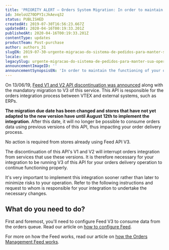 ```yaml
---
title: 'PRIORITY ALERT – Orders System Migration: In order to maintain the functioning of your operation, ensure that your integration is up-to-date'
id: 34eloUZ70DPYIcJkAevq32
status: PUBLISHED
createdAt: 2019-07-30T16:56:23.667Z
updatedAt: 2020-04-16T00:19:33.201Z
publishedAt: 2020-04-16T00:19:33.201Z
contentType: updates
productTeam: Post-purchase
author: authors_31
slugEN: 2019-07-30-urgente-migracao-do-sistema-de-pedidos-para-manter-sua-operacao-funcionando
locale: en
legacySlug: urgente-migracao-do-sistema-de-pedidos-para-manter-sua-operacao-funcionando
announcementImageID: ''
announcementSynopsisEN: 'In order to maintain the functioning of your operation, ensure that your integration is up-to-date'
---
```


On 13/06/19, [Feed V1 and V2 API discontinuation was announced](/announcements/orders-management-module-feed-v1-and-v2--4zoxe3FihrNs0yQ1g1JyG4) along with the mandatory migration to V3 of this service. This API is responsible for the orders integration process between VTEX and external systems, such as ERPs.

__The migration due date has been changed and stores that have not yet adapted to the new version have until August 12th to implement the integration__. After this date, it will no longer be possible to consume orders data using previous versions of this API, thus impacting your order delivery process.

<div class="alert alert-info">
No action is required from stores already using Feed API V3.
</div>

The discontinuation of this API's V1 and V2 will interrupt orders integration from services that use these versions. It is therefore necessary for your integration to be running V3 of this API for your orders delivery operation to continue functioning properly.

It's very important to implement this integration sooner rather than later to minimize risks to your operation. Refer to the following instructions and request to whom is responsible for your integration to undertake the necessary changes.

## What do you need to do?

First and foremost, you'll need to configure Feed V3 to consume data from the orders queue. Read our article on [how to configure Feed](/tutorial/feed-v3-orders-management--5qDml3cQypWDRTgw69s4C1).

For more on how the Feed works, read our article on [how the Orders Management Feed works](/tutorial/how-orders-management-module-feed-v3--5SzSKee2f666YCoWkm0eQC).
